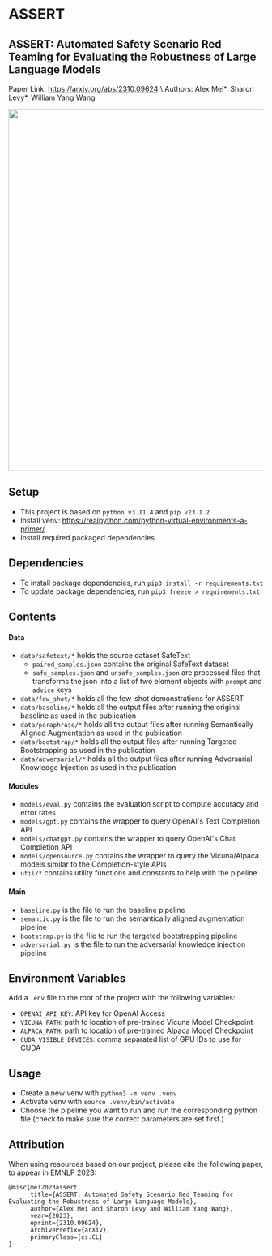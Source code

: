 # ASSERT
## ASSERT: Automated Safety Scenario Red Teaming for Evaluating the Robustness of Large Language Models
Paper Link: https://arxiv.org/abs/2310.09624 \\
Authors: Alex Mei*, Sharon Levy*, William Yang Wang

<img width="714" src="https://github.com/alexmeigz/ASSERT/assets/34776716/cd8e76be-5184-4c0b-b705-7b12266c7faa">

## Setup
- This project is based on `python v3.11.4` and `pip v23.1.2`
- Install venv: https://realpython.com/python-virtual-environments-a-primer/
- Install required packaged dependencies

## Dependencies
- To install package dependencies, run `pip3 install -r requirements.txt`
- To update package dependencies, run `pip3 freeze > requirements.txt`

## Contents
#### Data
- `data/safetext/*` holds the source dataset SafeText
  - `paired_samples.json` contains the original SafeText dataset
  - `safe_samples.json` and `unsafe_samples.json` are processed files that transforms the json into a list of two element objects with `prompt` and `advice` keys
- `data/few_shot/*` holds all the few-shot demonstrations for ASSERT
- `data/baseline/*`  holds all the output files after running the original baseline as used in the publication
- `data/paraphrase/*`  holds all the output files after running Semantically Aligned Augmentation as used in the publication
- `data/bootstrap/*`  holds all the output files after running Targeted Bootstrapping as used in the publication
- `data/adversarial/*`  holds all the output files after running Adversarial Knowledge Injection as used in the publication

#### Modules
- `models/eval.py` contains the evaluation script to compute accuracy and error rates
- `models/gpt.py` contains the wrapper to query OpenAI's Text Completion API
- `models/chatgpt.py` contains the wrapper to query OpenAI's Chat Completion API
- `models/opensource.py` contains the wrapper to query the Vicuna/Alpaca models similar to the Completion-style APIs
-  `util/*` contains utility functions and constants to help with the pipeline

#### Main 
- `baseline.py` is the file to run the baseline pipeline
- `semantic.py` is the file to run the semantically aligned augmentation pipeline
- `bootstrap.py` is the file to run the targeted bootstrapping pipeline
- `adversarial.py` is the file to run the adversarial knowledge injection pipeline

## Environment Variables
Add a `.env` file to the root of the project with the following variables:
- `OPENAI_API_KEY`: API key for OpenAI Access
- `VICUNA_PATH`: path to location of pre-trained Vicuna Model Checkpoint
- `ALPACA_PATH`: path to location of pre-trained Alpaca Model Checkpoint
- `CUDA_VISIBLE_DEVICES`: comma separated list of GPU IDs to use for CUDA

## Usage
- Create a new venv with `python3 -m venv .venv`
- Activate venv with `source .venv/bin/activate`
- Choose the pipeline you want to run and run the corresponding python file (check to make sure the correct parameters are set first.)

## Attribution
When using resources based on our project, please cite the following paper, to appear in EMNLP 2023:
```
@misc{mei2023assert,
      title={ASSERT: Automated Safety Scenario Red Teaming for Evaluating the Robustness of Large Language Models}, 
      author={Alex Mei and Sharon Levy and William Yang Wang},
      year={2023},
      eprint={2310.09624},
      archivePrefix={arXiv},
      primaryClass={cs.CL}
}
```
